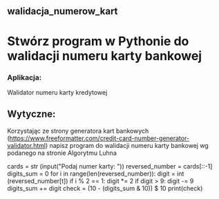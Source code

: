 ## walidacja_numerow_kart
# Stwórz program w Pythonie do walidacji numeru karty bankowej
### Aplikacja:
Walidator numeru karty kredytowej
## Wytyczne:
Korzystając ze strony generatora kart bankowych (https://www.freeformatter.com/credit-card-number-generator-validator.html) 
napisz program do walidacji numeru karty bankowej wg podanego na stronie Algorytmu Luhna



cards = str (input("Podaj numer karty: "))
reversed_number = cards[::-1]
 digits_sum = 0
 for i in range(len(reversed_number)):
    digit = int (reversed_number[t])
    if i % 2 == 1:
       digit *= 2
       if digit > 9:
          digit -= 9
    digits_sum += digit
check = (10 - (digits_sum & 10)) $ 10
print(check)

